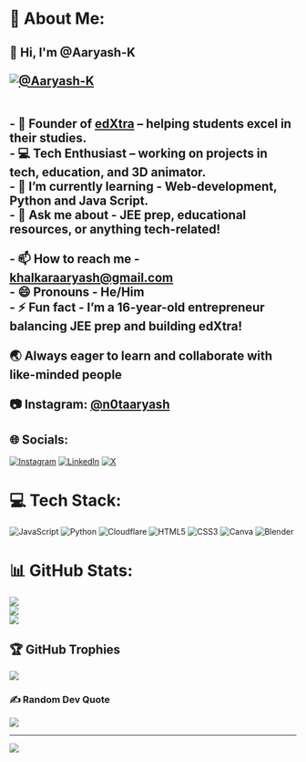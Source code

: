 # 💫 About Me:
## 👋 Hi, I'm @Aaryash-K<br><br>[![@Aaryash-K](https://readme-typing-svg.demolab.com/?lines=Founder+Of+edXtra;Web+Devloper;3D+Animator;Tech+Enthusiast)](https://git.io/typing-svg)<br><br><br>- 🚀  Founder of [edXtra](https://edxtra.online/) – helping students excel in their studies.<br>- 💻  Tech Enthusiast – working on projects in tech, education, and 3D animator.<br>- 🌱  I’m currently learning - Web-development, Python and Java Script.<br>- 💬  Ask me about - JEE prep, educational resources, or anything tech-related!<br><br>- 📫 How to reach me - khalkaraaryash@gmail.com<br>- 😄 Pronouns - He/Him<br>- ⚡ Fun fact - I’m a 16-year-old entrepreneur balancing JEE prep and building edXtra!<br><br>🌏  Always eager to learn and collaborate with like-minded people<br><br>📷 Instagram: [@n0taaryash](https://www.instagram.com/n0taaryash/)<br>


## 🌐 Socials:
[![Instagram](https://img.shields.io/badge/Instagram-%23E4405F.svg?logo=Instagram&logoColor=white)](https://instagram.com/n0taaryash) [![LinkedIn](https://img.shields.io/badge/LinkedIn-%230077B5.svg?logo=linkedin&logoColor=white)](https://linkedin.com/in/aaryash-khalkar-9a7169308) [![X](https://img.shields.io/badge/X-black.svg?logo=X&logoColor=white)](https://x.com/reallyAaryash) 

# 💻 Tech Stack:
![JavaScript](https://img.shields.io/badge/javascript-%23323330.svg?style=flat&logo=javascript&logoColor=%23F7DF1E) ![Python](https://img.shields.io/badge/python-3670A0?style=flat&logo=python&logoColor=ffdd54) ![Cloudflare](https://img.shields.io/badge/Cloudflare-F38020?style=flat&logo=Cloudflare&logoColor=white) ![HTML5](https://img.shields.io/badge/html5-%23E34F26.svg?style=flat&logo=html5&logoColor=white) ![CSS3](https://img.shields.io/badge/css3-%231572B6.svg?style=flat&logo=css3&logoColor=white) ![Canva](https://img.shields.io/badge/Canva-%2300C4CC.svg?style=flat&logo=Canva&logoColor=white) ![Blender](https://img.shields.io/badge/blender-%23F5792A.svg?style=flat&logo=blender&logoColor=white)
# 📊 GitHub Stats:
![](https://github-readme-stats.vercel.app/api?username=n0taaryash&theme=omni&hide_border=false&include_all_commits=true&count_private=false)<br/>
![](https://github-readme-streak-stats.herokuapp.com/?user=n0taaryash&theme=omni&hide_border=false)<br/>
![](https://github-readme-stats.vercel.app/api/top-langs/?username=n0taaryash&theme=omni&hide_border=false&include_all_commits=true&count_private=false&layout=compact)

## 🏆 GitHub Trophies
![](https://github-profile-trophy.vercel.app/?username=n0taaryash&theme=omni&no-frame=false&no-bg=true&margin-w=4)

### ✍️ Random Dev Quote
![](https://quotes-github-readme.vercel.app/api?type=horizontal&theme=dark)

---
[![](https://visitcount.itsvg.in/api?id=n0taaryash&icon=0&color=1)](https://visitcount.itsvg.in)

<!-- Proudly created with GPRM ( https://gprm.itsvg.in ) -->
